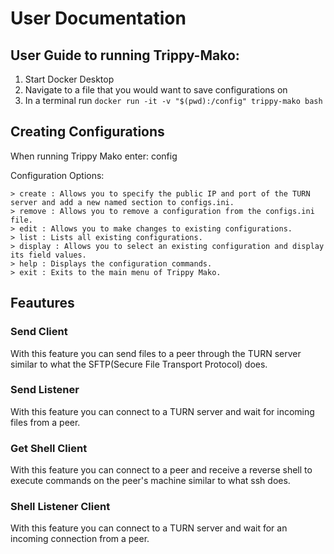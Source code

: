 # User Documentation

## User Guide to running Trippy-Mako:

1. Start Docker Desktop
2. Navigate to a file that you would want to save configurations on
3. In a terminal run `docker run -it -v "$(pwd):/config" trippy-mako bash`

## Creating Configurations

When running Trippy Mako enter: config

Configuration Options:
```
> create : Allows you to specify the public IP and port of the TURN server and add a new named section to configs.ini.
> remove : Allows you to remove a configuration from the configs.ini file.
> edit : Allows you to make changes to existing configurations.
> list : Lists all existing configurations.
> display : Allows you to select an existing configuration and display its field values.
> help : Displays the configuration commands.
> exit : Exits to the main menu of Trippy Mako.
```

## Feautures

### Send Client

With this feature you can send files to a peer through the TURN server similar to what the SFTP(Secure File Transport Protocol) does.

### Send Listener

With this feature you can connect to a TURN server and wait for incoming files from a peer.

### Get Shell Client

With this feature you can connect to a peer and receive a reverse shell to execute commands on the peer's machine similar to what ssh does.

### Shell Listener Client

With this feature you can connect to a TURN server and wait for an incoming connection from a peer.